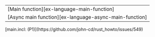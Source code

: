||
|--------|
| [Main function][ex-language-main-function] |
| [Async main function][ex-language-async-main-function] |

<div class="hidden">
[main.incl: (P1)](https://github.com/john-cd/rust_howto/issues/549)

</div>
